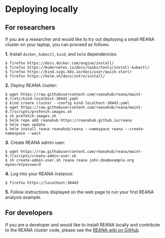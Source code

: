 # Deploying locally

## For researchers

If you are a researcher and would like to try out deploying a small REANA cluster on your laptop,
you can proceed as follows.

**1.** Install `docker`, `kubectl`, `kind`, and `helm` dependencies:

```console
$ firefox https://docs.docker.com/engine/install/
$ firefox https://kubernetes.io/docs/tasks/tools/install-kubectl/
$ firefox https://kind.sigs.k8s.io/docs/user/quick-start/
$ firefox https://helm.sh/docs/intro/install/
```

**2.** Deploy REANA cluster:

```console
$ wget https://raw.githubusercontent.com/reanahub/reana/maint-0.7/etc/kind-localhost-30443.yaml
$ kind create cluster --config kind-localhost-30443.yaml
$ wget https://raw.githubusercontent.com/reanahub/reana/maint-0.7/scripts/prefetch-images.sh
$ sh prefetch-images.sh
$ helm repo add reanahub https://reanahub.github.io/reana
$ helm repo update
$ helm install reana reanahub/reana --namespace reana --create-namespace --wait
```

**3.** Create REANA admin user:

```console
$ wget https://raw.githubusercontent.com/reanahub/reana/maint-0.7/scripts/create-admin-user.sh
$ sh create-admin-user.sh reana reana john.doe@example.org mysecretpassword
```

**4.** Log into your REANA instance:

```console
$ firefox https://localhost:30443
```

**5.** Follow instructions displayed on the web page to run your first REANA analysis example.

## For developers

If you are a developer and would like to install REANA locally and contribute to the REANA cluster code,
please see the [REANA wiki on GitHub](https://github.com/reanahub/reana/wiki/Development-installation).
